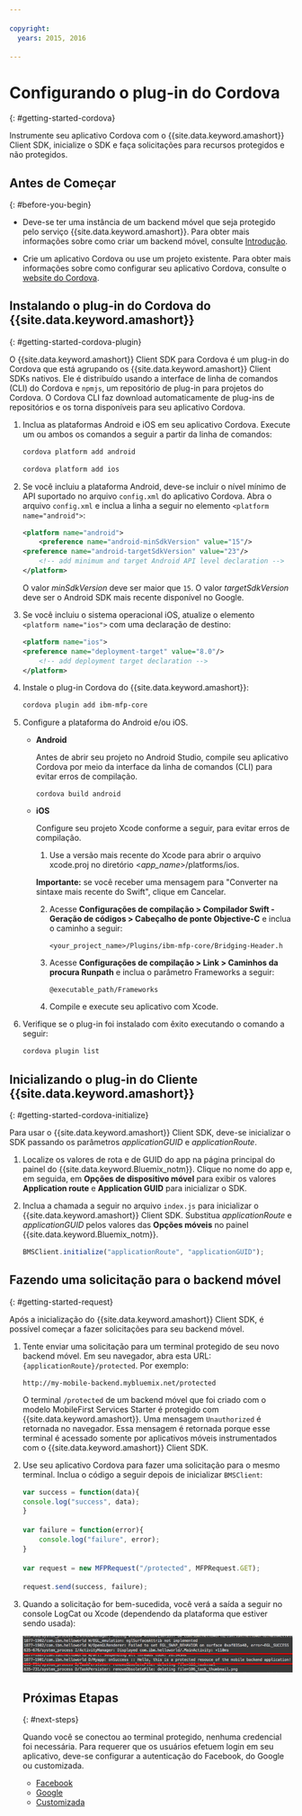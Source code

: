 ```yaml
---

copyright:
  years: 2015, 2016
  
---
```


# Configurando o plug-in do Cordova
{: #getting-started-cordova}

Instrumente seu aplicativo Cordova com o {{site.data.keyword.amashort}} Client SDK, inicialize o SDK e faça solicitações para recursos protegidos e não protegidos.

## Antes de Começar
{: #before-you-begin}

- Deve-se ter uma instância de um backend móvel que seja protegido pelo serviço {{site.data.keyword.amashort}}. Para obter mais informações sobre como criar um backend móvel, consulte [Introdução](getting-started.html).

- Crie um aplicativo Cordova ou use um projeto existente. Para obter mais informações sobre como configurar seu aplicativo Cordova, consulte o [website do Cordova](https://cordova.apache.org/).

## Instalando o plug-in do Cordova do {{site.data.keyword.amashort}}
{: #getting-started-cordova-plugin}

O {{site.data.keyword.amashort}} Client SDK para Cordova é um plug-in do Cordova que está agrupando os {{site.data.keyword.amashort}} Client SDKs nativos. Ele é distribuído usando a interface de linha de comandos (CLI) do Cordova e `npmjs`, um repositório de plug-in para projetos do Cordova. O Cordova CLI faz download automaticamente de plug-ins de repositórios e os torna disponíveis para seu aplicativo Cordova.

1. Inclua as plataformas Android e iOS em seu aplicativo Cordova. Execute um ou ambos os comandos a seguir a partir da linha de comandos:

	```Bash
	cordova platform add android
	```

	```Bash
	cordova platform add ios
	```

1. Se você incluiu a plataforma Android, deve-se incluir o nível mínimo de API suportado no arquivo `config.xml` do aplicativo Cordova. Abra o arquivo `config.xml` e inclua a linha a seguir no elemento `<platform name="android">`:

	```XML
	<platform name="android">  
		<preference name="android-minSdkVersion" value="15"/>
  	<preference name="android-targetSdkVersion" value="23"/>
		<!-- add minimum and target Android API level declaration -->
	</platform>
	```

	O valor *minSdkVersion* deve ser maior que `15`. O valor *targetSdkVersion* deve ser o Android SDK mais recente disponível no Google.

1. Se você incluiu o sistema operacional iOS, atualize o elemento `<platform name="ios">` com uma declaração de destino:

	```XML
	<platform name="ios">
    <preference name="deployment-target" value="8.0"/>
		<!-- add deployment target declaration -->
	</platform>
	```

1. Instale o plug-in Cordova do {{site.data.keyword.amashort}}:

 	```Bash
	cordova plugin add ibm-mfp-core
	```

1. Configure a plataforma do Android e/ou iOS.

	* **Android**

		Antes de abrir seu projeto no Android Studio, compile seu aplicativo Cordova
por meio da interface da linha de comandos (CLI) para evitar erros de compilação.

		```
		cordova build android
		```

	* **iOS**

		Configure seu projeto Xcode conforme a seguir, para evitar erros de compilação.

		1. Use a versão mais recente do Xcode para abrir o arquivo xcode.proj no
diretório &lt;*app_name*&gt;/platforms/ios.

		**Importante:** se você receber uma mensagem para "Converter na sintaxe mais recente do Swift", clique em Cancelar.

		2. Acesse **Configurações de compilação > Compilador Swift - Geração de
códigos > Cabeçalho de ponte Objective-C** e inclua o caminho a seguir:

			```
			<your_project_name>/Plugins/ibm-mfp-core/Bridging-Header.h
			```

		3. Acesse **Configurações de compilação > Link > Caminhos da procura
Runpath** e inclua o parâmetro Frameworks a seguir:

			```
			@executable_path/Frameworks
			```

		4. Compile e execute seu aplicativo com Xcode.

1. Verifique se o plug-in foi instalado com êxito executando o comando a seguir:

	```Bash
	cordova plugin list
	```

## Inicializando o plug-in do Cliente {{site.data.keyword.amashort}}
{: #getting-started-cordova-initialize}

Para usar o {{site.data.keyword.amashort}} Client SDK, deve-se inicializar o SDK passando os parâmetros *applicationGUID* e *applicationRoute*.

1. Localize os valores de rota e de GUID do app na página principal do painel do {{site.data.keyword.Bluemix_notm}}. Clique no nome do app e, em seguida, em **Opções de dispositivo móvel** para exibir os valores **Application route** e **Application GUID** para inicializar o SDK.

3. Inclua a chamada a seguir no arquivo `index.js` para inicializar o {{site.data.keyword.amashort}} Client SDK. Substitua
*applicationRoute* e *applicationGUID* pelos valores das
**Opções móveis** no painel
{{site.data.keyword.Bluemix_notm}}.

	```JavaScript
	BMSClient.initialize("applicationRoute", "applicationGUID");
	```

## Fazendo uma solicitação para o backend móvel
{: #getting-started-request}

Após a inicialização do {{site.data.keyword.amashort}} Client SDK, é possível começar a fazer solicitações para seu backend móvel.

1. Tente enviar uma solicitação para um terminal protegido de seu novo backend móvel. Em seu navegador, abra esta URL: `{applicationRoute}/protected`. Por exemplo:

	```
	http://my-mobile-backend.mybluemix.net/protected
	```

	O terminal `/protected` de um backend móvel que foi criado com o
modelo MobileFirst Services Starter é protegido com
{{site.data.keyword.amashort}}. Uma mensagem `Unauthorized` é retornada no navegador. Essa mensagem é retornada porque esse terminal é acessado somente por aplicativos móveis instrumentados com o {{site.data.keyword.amashort}} Client SDK.

1. Use seu aplicativo Cordova para fazer uma solicitação para o mesmo terminal. Inclua o código a seguir depois de inicializar `BMSClient`:

	```Javascript
	var success = function(data){
	console.log("success", data);
	}

	var failure = function(error){
		console.log("failure", error);
	}

	var request = new MFPRequest("/protected", MFPRequest.GET);

	request.send(success, failure);
	```

1. Quando a solicitação for bem-sucedida, você verá a saída a seguir no console LogCat ou Xcode (dependendo da plataforma que estiver sendo usada):

	![image](images/getting-started-android-success.png)

	## Próximas Etapas
	{: #next-steps}

	Quando você se conectou ao terminal protegido, nenhuma credencial foi necessária. Para requerer que os usuários efetuem login em seu aplicativo, deve-se configurar a autenticação do Facebook, do Google ou customizada.
	* [Facebook](facebook-auth-cordova.html)
	* [Google](google-auth-cordova.html)
	* [Customizada](custom-auth-cordova.html)
